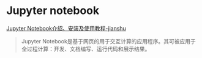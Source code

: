 # Jupyter notebook

[Jupyter Notebook介绍、安装及使用教程-jianshu](https://www.jianshu.com/p/91365f343585)

> Jupyter Notebook是基于网页的用于交互计算的应用程序。其可被应用于全过程计算：开发、文档编写、运行代码和展示结果。
>